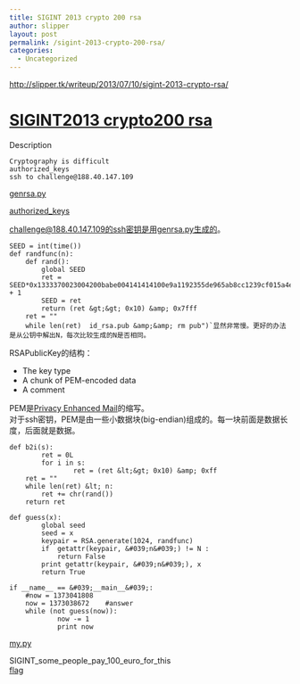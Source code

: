 ```yaml
---
title: SIGINT 2013 crypto 200 rsa
author: slipper
layout: post
permalink: /sigint-2013-crypto-200-rsa/
categories:
  - Uncategorized
---
```

<http://slipper.tk/writeup/2013/07/10/sigint-2013-crypto-rsa/>

# [SIGINT2013 crypto200 rsa][1]

Description

    Cryptography is difficult
    authorized_keys
    ssh to challenge@188.40.147.109
    

[genrsa.py][2]

[authorized_keys][3]

challenge@188.40.147.109的ssh密钥是用genrsa.py生成的。

    SEED = int(time())
    def randfunc(n):
        def rand():
            global SEED
            ret = SEED*0x1333370023004200babe004141414100e9a1192355de965ab8cc1239cf015a4e35 + 1
            SEED = ret
            return (ret &gt;&gt; 0x10) &amp; 0x7fff
        ret = ""
        while len(ret)  id_rsa.pub &amp;&amp; rm pub")`显然非常慢。更好的办法是从公钥中解出N，每次比较生成的N是否相同。
    

RSAPublicKey的结构：

*   The key type
*   A chunk of PEM-encoded data
*   A comment

PEM是[Privacy Enhanced Mail][4]的缩写。  
对于ssh密钥，PEM是由一些小数据块(big-endian)组成的。每一块前面是数据长度，后面就是数据。

    def b2i(s):
            ret = 0L
            for i in s:
                    ret = (ret &lt;&gt; 0x10) &amp; 0xff
        ret = ""
        while len(ret) &lt; n:
            ret += chr(rand())
        return ret
    
    def guess(x):
            global seed
            seed = x
            keypair = RSA.generate(1024, randfunc)
            if  getattr(keypair, &#039;n&#039;) != N :
                return False
            print getattr(keypair, &#039;n&#039;), x
            return True
    
    if __name__ == &#039;__main__&#039;:
        #now = 1373041808
        now = 1373038672    #answer
        while (not guess(now)):
                now -= 1
                print now
    

[my.py][5]

SIGINT\_some\_people\_pay\_100\_euro\_for_this  
[flag][6]

 [1]: http://slipper.tk/writeup/2013/07/10/sigint-2013-crypto-rsa/
 [2]: https://github.com/5lipper/CTF-Challenges/blob/master/SIGINT2013/crypto/rsa/genrsa.py
 [3]: https://github.com/5lipper/CTF-Challenges/blob/master/SIGINT2013/crypto/rsa/authorized_keys
 [4]: http://en.wikipedia.org/wiki/Base64#Privacy-enhanced_mail
 [5]: https://github.com/5lipper/CTF-Challenges/blob/master/SIGINT2013/crypto/rsa/my.py
 [6]: https://github.com/5lipper/CTF-Challenges/blob/master/SIGINT2013/crypto/rsa/flag